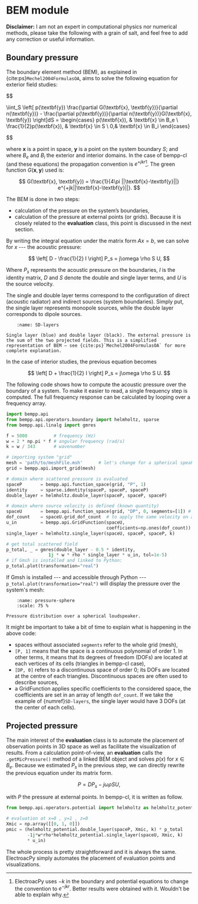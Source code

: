 # BEM module

**Disclaimer:** I am not an expert in computational physics nor numerical methods, please take the following with a grain of salt, and feel free to add any correction or useful information. 

## Boundary pressure
The boundary element method (BEM), as explained in {cite:ps}`Mechel2004FormulasOA`, aims to solve the following equation for exterior field studies:

$$

\iint_S \left[ p(\textbf{y}) \frac{\partial G(\textbf{x}, \textbf{y})}{\partial n(\textbf{y})} - \frac{\partial p(\textbf{y})}{\partial n(\textbf{y})}G(\textbf{x}, \textbf{y}) \right]dS = \begin{cases} p(\textbf{x}), & \textbf{x} \in B_e \\ \frac{1}{2}p(\textbf{x}), & \textbf{x} \in S \\ 0,& \textbf{x} \in B_i \end{cases}

$$

where **x** is a point in space, **y** is a point on the system boundary $S$; and where $B_e$ and $B_i$ the exterior and interior domains. In the case of bempp-cl (and these equations) the propagation convention is $e^{+jkr}$[^conventionStuff]. The green function $G(\textbf{x}, \textbf{y})$ used is:

[^conventionStuff]: ElectroacPy uses $-k$ in the boundary and potential equations to change the convention to $e^{-jkr}$. Better results were obtained with it. Wouldn't be able to explain why.

$$
G(\textbf{x}, \textbf{y}) = \frac{1}{4\pi ||\textbf{x}-\textbf{y}||} e^{+jk||\textbf{x}-\textbf{y}||}.
$$

The BEM is done in two steps:
- calculation of the pressure on the system’s boundaries,
- calculation of the pressure at external points (or grids). Because it is closely related to the **evaluation** class, this point is discussed in the next section.

By writing the integral equation under the matrix form $Ax=b$, we can solve for $x$ --- the acoustic pressure:

$$
    \left[ D - \frac{1}{2} I \right] P_s = j\omega \rho S U,
$$

Where $P_s$​ represents the acoustic pressure on the boundaries, $I$ is the identity matrix, $D$ and $S$ denote the double and single layer terms, and $U$ is the source velocity.

The single and double layer terms correspond to the configuration of direct (acoustic radiator) and indirect sources (system boundaries). Simply put, the single layer represents monopole sources, while the double layer corresponds to dipole sources.

```{figure} ./BEM_backend_images/single_double_layer.svg
    :name: SD-layers

Single layer (blue) and double layer (black). The external pressure is the sum of the two projected fields. This is a simplified representation of BEM — see {cite:ps}`Mechel2004FormulasOA` for more complete explanation.
```

In the case of interior studies, the previous equation becomes
 
$$
    \left[ D + \frac{1}{2} I \right] P_s = j\omega \rho S U.
$$

The following code shows how to compute the acoustic pressure over the boundary of a system. To make it easier to read, a single frequency step is computed. The full frequency response can be calculated by looping over a frequency array.

```python
import bempp.api
from bempp.api.operators.boundary import helmholtz, sparse
from bempp.api.linalg import gmres

f = 5000          # frequency (Hz)
w = 2 * np.pi * f # angular frequency (rad/s)
k = w / 343       # wavenumber

# importing system "grid"
mesh = 'path/to/meshFile.msh'      # let's change for a spherical speaker
grid = bempp.api.import_grid(mesh)

# domain where scattered pressure is evaluated
spaceP       = bempp.api.function_space(grid, "P", 1)
identity     = sparse.identity(spaceP, spaceP, spaceP)
double_layer = helmholtz.double_layer(spaceP, spaceP, spaceP)

# domain where source velocity is defined (known quantity)
spaceU       = bempp.api.function_space(grid, "DP", 0, segments=[1]) # segment=[1]: physical group corresponding to the driver
dof_count    = spaceU.grid_dof_count  # to apply the same velocity on all elements of the radiator
u_in         = bempp.api.GridFunction(spaceU, 
                                      coefficients=np.ones(dof_count))
single_layer = helmholtz.single_layer(spaceU, spaceP, spaceP, k)

# get total scattered field
p_total, _ = gmres(double_layer - 0.5 * identity, 
                1j * w * rho * single_layer * u_in, tol=1e-5)
# if Gmsh is installed and linked to Python:
p_total.plot(transformation="real")
```

If Gmsh is installed --- and accessible through Python --- `p_total.plot(transformation="real")` will display the pressure over the system's mesh:

```{figure} ./BEM_backend_images/pressure_sphere.png
    :name: pressure-sphere
    :scale: 75 %

Pressure distribution over a spherical loudspeaker.
```

It might be important to take a bit of time to explain what is happening in the above code:

- spaces without associated `segments` refer to the whole grid (mesh),
- `[P, 1]` means that the space is a continuous polynomial of order 1. In other terms, it means that its degrees of freedom (DOFs) are located at each vertices of its cells (triangles in bempp-cl case),
- `[DP, 0]` refers to a discontinuous space of order 0; its DOFs are located at the centre of each triangles. Discontinuous spaces are often used to describe sources,
- a GridFunction applies specific coefficients to the considered space, the coefficients are set in an array of length `dof_count`. If we take the example of {numref}`SD-layers`, the single layer would have 3 DOFs (at the center of each cells).


## Projected pressure
The main interest of the **evaluation** class is to automate the placement of observation points in 3D space as well as facilitate the visualization of results. From a calculation point-of-view, an **evaluation** calls the `.getMicPressure()` method of a linked BEM object and solves $p(x)$ for $x \in B_e$. Because we estimated $P_s$ in the previous step, we can directly rewrite the previous equation under its matrix form.

$$
P = DP_s - j\omega\rho SU,
$$

with $P$ the pressure at external points. In bempp-cl, it is written as follow.

```python
from bempp.api.operators.potential import helmholtz as helmholtz_potential

# evaluation at x=0 , y=1 , z=0
Xmic = np.array([[0, 1, 0]])
pmic = (helmholtz_potential.double_layer(spaceP, Xmic, k) * p_total
        -1j*w*rho*helmholtz_potential.single_layer(spaceU, Xmic, k) 
        * u_in)
```

The whole process is pretty straightforward and it is always the same. ElectroacPy simply automates the placement of evaluation points and visualizations.

